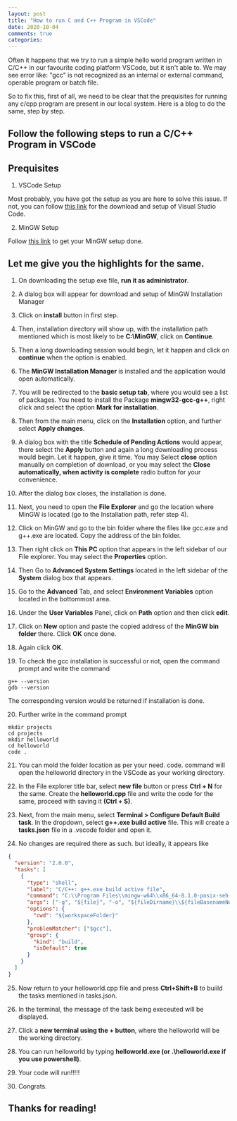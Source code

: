 ```yaml
---
layout: post
title: "How to run C and C++ Program in VSCode"
date: 2020-10-04
comments: true
categories: 
---
```




Often it happens that we try to run a simple hello world program written in C/C++ in our favourite coding platform VSCode, but it isn't able to. We may see error like: "gcc" is not recognized as an internal or external command, operable program or batch file.

So to fix this, first of all, we need to be clear that the prequisites for running any c/cpp program are present in our local system. Here is a blog to do the same, step by step.

## Follow the following steps to run a C/C++ Program in VSCode

## Prequisites

1. VSCode Setup

Most probably, you have got the setup as you are here to solve this issue. If not, you can follow [this link](https://code.visualstudio.com/) for the download and setup of Visual Studio Code.


2. MinGW Setup

Follow [this link](http://www.mingw.org/wiki/Getting_Started) to get your MinGW setup done.

## Let me give you the highlights for the same. 

1. On downloading the setup exe file, **run it as administrator**. 

2. A dialog box will appear for download and setup of MinGW Installation Manager

3. Click on **install** button in first step.

4. Then, installation directory will show up, with the installation path mentioned which is most likely to be **C:\MinGW**, click on **Continue**.

5. Then a long downloading session would begin, let it happen and click on **continue** when the option is enabled.

6. The **MinGW Installation Manager** is installed and the application would open automatically.

7. You will be redirected to the **basic setup tab**, where you would see a list of packages. You need to install the Package **mingw32-gcc-g++**, right click and select the option **Mark for installation**.

8. Then from the main menu, click on the **Installation** option, and further select **Apply changes**.

9. A dialog box with the title **Schedule of Pending Actions** would appear, there select the **Apply** button and again a long downloading process would begin. Let it happen, give it time. You may Select **close** option manually on completion of download, or you may select the **Close automatically, when activity is complete** radio button for your convenience.

10. After the dialog box closes, the installation is done. 

11. Next, you need to open the **File Explorer** and go the location where MinGW is located (go to the Installation path, refer step 4).

12. Click on MinGW and go to the bin folder where the files like gcc.exe and g++.exe are located. Copy the address of the bin folder.

13. Then right click on **This PC** option that appears in the left sidebar of our File explorer. You may select the **Properties** option. 

14. Then Go to **Advanced System Settings** located in the left sidebar of the **System** dialog box that appears. 

15. Go to the **Advanced** Tab, and select **Environment Variables** option located in the bottommost area. 

16. Under the **User Variables** Panel, click on **Path** option and then click **edit**.

17. Click on **New** option and paste the copied address of the **MinGW bin folder** there. Click **OK** once done.

18. Again click **OK**.

19. To check the gcc installation is successful or not, open the command prompt and write the command 
```
g++ --version
gdb --version
```
The corresponding version would be returned if installation is done.

20. Further write in the command prompt

```
mkdir projects
cd projects
mkdir helloworld
cd helloworld
code .
```


21. You can mold the folder location as per your need. code. command will open the helloworld directory in the VSCode as your working directory.

22. In the File explorer title bar, select **new file** button or press **Ctrl + N** for the same. Create the **helloworld.cpp** file and write the code for the same, proceed with saving it **(Ctrl + S)**.

23. Next, from the main menu, select **Terminal > Configure Default Build task**. In the dropdown, select **g++.exe build active** file. This will create a **tasks.json** file in a .vscode folder and open it. 

24. No changes are required there as such. but ideally, it appears like 


```json
{
  "version": "2.0.0",
  "tasks": [
    {
      "type": "shell",
      "label": "C/C++: g++.exe build active file",
      "command": "C:\\Program Files\\mingw-w64\\x86_64-8.1.0-posix-seh-rt_v6-rev0\\mingw64\\bin\\g++.exe",
      "args": ["-g", "${file}", "-o", "${fileDirname}\\${fileBasenameNoExtension}.exe"],
      "options": {
        "cwd": "${workspaceFolder}"
      },
      "problemMatcher": ["$gcc"],
      "group": {
        "kind": "build",
        "isDefault": true
      }
    }
  ]
}
```


25. Now return to your helloworld.cpp file and press **Ctrl+Shift+B** to buiild the tasks mentioned in tasks.json. 

26. In the terminal, the message of the task being execeuted will be displayed. 

27. Click a **new terminal using the + button**, where the helloworld will be the working directory.

28. You can run helloworld by typing **helloworld.exe (or .\helloworld.exe if you use powershell)**.

29. Your code will run!!!!!

30. Congrats.

## Thanks for reading!
